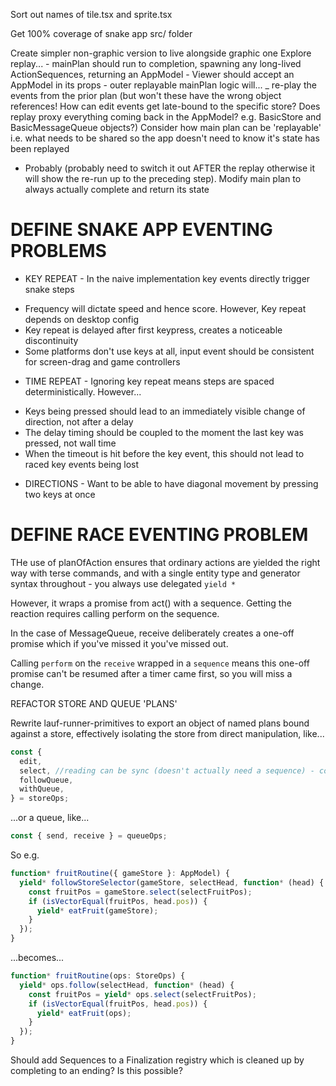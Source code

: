 Sort out names of tile.tsx and sprite.tsx

Get 100% coverage of snake app src/ folder

Create simpler non-graphic version to live alongside graphic one
Explore replay... - mainPlan should run to completion, spawning any long-lived ActionSequences, returning an AppModel - Viewer should accept an AppModel in its props - outer replayable mainPlan logic will...
\_ re-play the events from the prior plan (but won't these have the wrong object references! How can edit events get late-bound to the specific store? Does replay proxy everything coming back in the AppModel? e.g. BasicStore and BasicMessageQueue objects?)
Consider how main plan can be 'replayable' i.e. what needs to be shared so the app doesn't need to know it's state has been replayed

- Probably
  (probably need to switch it out AFTER the replay otherwise it will show the re-run up to the preceding step).
  Modify main plan to always actually complete and return its state

# DEFINE SNAKE APP EVENTING PROBLEMS

- KEY REPEAT - In the naive implementation key events directly trigger snake steps

* Frequency will dictate speed and hence score. However, Key repeat depends on desktop config
* Key repeat is delayed after first keypress, creates a noticeable discontinuity
* Some platforms don't use keys at all, input event should be consistent for screen-drag and game controllers

- TIME REPEAT - Ignoring key repeat means steps are spaced deterministically. However...

* Keys being pressed should lead to an immediately visible change of direction, not after a delay
* The delay timing should be coupled to the moment the last key was pressed, not wall time
* When the timeout is hit before the key event, this should not lead to raced key events being lost

- DIRECTIONS - Want to be able to have diagonal movement by pressing two keys at once

# DEFINE RACE EVENTING PROBLEM

THe use of planOfAction ensures that ordinary actions are yielded the right way with terse commands, and with a single entity type and generator syntax throughout - you always use delegated `yield *`

However, it wraps a promise from act() with a sequence. Getting the reaction requires calling perform on the sequence.

In the case of MessageQueue, receive deliberately creates a one-off promise which if you've missed it you've missed out.

Calling `perform` on the `receive` wrapped in a `sequence` means this one-off promise can't be resumed after a timer came first, so you will miss a change.

REFACTOR STORE AND QUEUE 'PLANS'

Rewrite lauf-runner-primitives to export an object of named plans bound against a store, effectively isolating the store from direct manipulation, like...

```typescript
const {
  edit,
  select, //reading can be sync (doesn't actually need a sequence) - could help with visual debugging though
  followQueue,
  withQueue,
} = storeOps;
```

...or a queue, like...

```typescript
const { send, receive } = queueOps;
```

So e.g.

```typescript
function* fruitRoutine({ gameStore }: AppModel) {
  yield* followStoreSelector(gameStore, selectHead, function* (head) {
    const fruitPos = gameStore.select(selectFruitPos);
    if (isVectorEqual(fruitPos, head.pos)) {
      yield* eatFruit(gameStore);
    }
  });
}
```

...becomes...

```typescript
function* fruitRoutine(ops: StoreOps) {
  yield* ops.follow(selectHead, function* (head) {
    const fruitPos = yield* ops.select(selectFruitPos);
    if (isVectorEqual(fruitPos, head.pos)) {
      yield* eatFruit(ops);
    }
  });
}
```

Should add Sequences to a Finalization registry which is cleaned up by completing to an ending? Is this possible?
